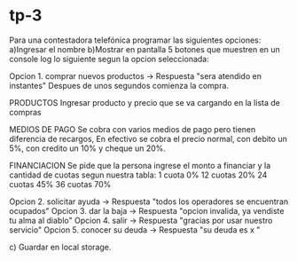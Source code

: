 # tp-3

Para una contestadora telefónica programar las siguientes opciones:
a)Ingresar el nombre
b)Mostrar en pantalla 5 botones que muestren en un console log lo siguiente segun la opcion seleccionada:

Opcion 1. comprar nuevos productos -> Respuesta "sera atendido en instantes"
Despues de unos segundos comienza la compra.

PRODUCTOS
Ingresar producto y precio que se va cargando en la lista de compras

MEDIOS DE PAGO
Se cobra con varios medios de pago pero tienen diferencia de recargos,
En efectivo se cobra el precio normal, con debito un 5%, con credito un 10% y cheque un 20%.

FINANCIACION
Se pide que la persona ingrese el monto a financiar y la cantidad de cuotas segun nuestra tabla: 
1 cuota 0% 
12 cuotas 20% 
24 cuotas 45% 
36 cuotas 70%

Opcion 2. solicitar ayuda -> Respuesta "todos los operadores se encuentran ocupados"
Opcion 3. dar la baja -> Respuesta "opcion invalida, ya vendiste tu alma al diablo"
Opcion 4. salir -> Respuesta "gracias por usar nuestro servicio"
Opcion 5. conocer su deuda -> Respuesta "su deuda es x "

c) Guardar en local storage.
